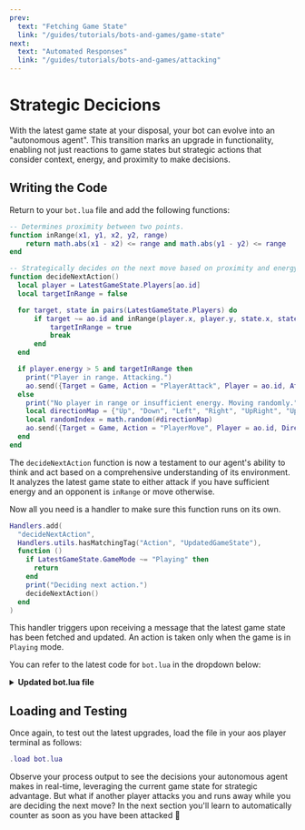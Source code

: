 ```yaml
---
prev:
  text: "Fetching Game State"
  link: "/guides/tutorials/bots-and-games/game-state"
next:
  text: "Automated Responses"
  link: "/guides/tutorials/bots-and-games/attacking"
---
```


# Strategic Decicions

With the latest game state at your disposal, your bot can evolve into an "autonomous agent". This transition marks an upgrade in functionality, enabling not just reactions to game states but strategic actions that consider context, energy, and proximity to make decisions.

## Writing the Code

Return to your `bot.lua` file and add the following functions:

```lua
-- Determines proximity between two points.
function inRange(x1, y1, x2, y2, range)
    return math.abs(x1 - x2) <= range and math.abs(y1 - y2) <= range
end

-- Strategically decides on the next move based on proximity and energy.
function decideNextAction()
  local player = LatestGameState.Players[ao.id]
  local targetInRange = false

  for target, state in pairs(LatestGameState.Players) do
      if target ~= ao.id and inRange(player.x, player.y, state.x, state.y, 1) then
          targetInRange = true
          break
      end
  end

  if player.energy > 5 and targetInRange then
    print("Player in range. Attacking.")
    ao.send({Target = Game, Action = "PlayerAttack", Player = ao.id, AttackEnergy = tostring(player.energy)})
  else
    print("No player in range or insufficient energy. Moving randomly.")
    local directionMap = {"Up", "Down", "Left", "Right", "UpRight", "UpLeft", "DownRight", "DownLeft"}
    local randomIndex = math.random(#directionMap)
    ao.send({Target = Game, Action = "PlayerMove", Player = ao.id, Direction = directionMap[randomIndex]})
  end
end
```

The `decideNextAction` function is now a testament to our agent's ability to think and act based on a comprehensive understanding of its environment. It analyzes the latest game state to either attack if  you have sufficient energy and an opponent is `inRange` or move otherwise.

Now all you need is a handler to make sure this function runs on its own.

```lua
Handlers.add(
  "decideNextAction",
  Handlers.utils.hasMatchingTag("Action", "UpdatedGameState"),
  function ()
    if LatestGameState.GameMode ~= "Playing" then 
      return 
    end
    print("Deciding next action.")
    decideNextAction()
  end
)
```

This handler triggers upon receiving a message that the latest game state has been fetched and updated. An action is taken only when the game is in `Playing` mode.

You can refer to the latest code for `bot.lua` in the dropdown below:

<details>
  <summary><strong>Updated bot.lua file</strong></summary>

  ```lua
  LatestGameState = LatestGameState or nil

  function inRange(x1, y1, x2, y2, range)
      return math.abs(x1 - x2) <= range and math.abs(y1 - y2) <= range
  end

  function decideNextAction()
    local player = LatestGameState.Players[ao.id]
    local targetInRange = false

    for target, state in pairs(LatestGameState.Players) do
        if target ~= ao.id and inRange(player.x, player.y, state.x, state.y, 1) then
            targetInRange = true
            break
        end
    end

    if player.energy > 5 and targetInRange then
      print("Player in range. Attacking.")
      ao.send({Target = Game, Action = "PlayerAttack", Player = ao.id, AttackEnergy = tostring(player.energy)})
    else
      print("No player in range or insufficient energy. Moving randomly.")
      local directionMap = {"Up", "Down", "Left", "Right", "UpRight", "UpLeft", "DownRight", "DownLeft"}
      local randomIndex = math.random(#directionMap)
      ao.send({Target = Game, Action = "PlayerMove", Player = ao.id, Direction = directionMap[randomIndex]})
    end
  end

  Handlers.add(
  "HandleAnnouncements",
  Handlers.utils.hasMatchingTag("Action", "Announcements"),
  function (msg)
    ao.send({Target = Game, Action = "GetGameState"})
    print(msg.Event .. ": " .. msg.Data)
  end
  )

  Handlers.add(
  "UpdateGameState",
  Handlers.utils.hasMatchingTag("Action", "GameState"),
  function (msg)
    local json = require("json")
    LatestGameState = json.decode(msg.Data)
    ao.send({Target = ao.id, Action = "UpdatedGameState"})
  end
  )

  Handlers.add(
  "decideNextAction",
  Handlers.utils.hasMatchingTag("Action", "UpdatedGameState"),
  function ()
    if LatestGameState.GameMode ~= "Playing" then 
      return 
    end
    print("Deciding next action.")
    decideNextAction()
  end
  )
  ```
</details>

## Loading and Testing

Once again, to test out the latest upgrades, load the file in your aos player terminal as follows:

```lua
.load bot.lua
```

Observe your process output to see the decisions your autonomous agent makes in real-time, leveraging the current game state for strategic advantage. But what if another player attacks you and runs away while you are deciding the next move? In the next section you'll learn to automatically counter as soon as you have been attacked 🤺